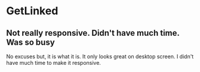 # GetLinked


## Not really responsive. Didn't have much time. Was so busy
No excuses but, it is what it is. It only looks great on desktop screen. I didn't have much time to make it responsive.
